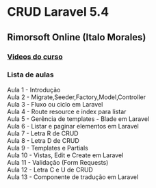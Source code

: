 # CRUD Laravel 5.4
## Rimorsoft Online (Italo Morales)

### [Videos do curso](https://www.youtube.com/watch?v=AiEhC2AluJ4&list=PLhCiuvlix-rTH5idwru7vKkPAmVODYJJB)

### Lista de aulas  

Aula 1 - Introdução  
Aula 2 - Migrate,Seeder,Factory,Model,Controller  
Aula 3 - Fluxo ou ciclo em Laravel  
Aula 4 - Route resource e index para listar  
Aula 5 - Gerência de templates - Blade em Laravel  
Aula 6 - Listar e paginar elementos em Laravel  
Aula 7 - Letra R de CRUD  
Aula 8 - Letra D de CRUD  
Aula 9 - Templates e Partials  
Aula 10 - Vistas, Edit e Create em Laravel  
Aula 11 - Validação (Form Requests)  
Aula 12 - Letra C e U de CRUD  
Aula 13 - Componente de tradução em Laravel  